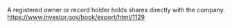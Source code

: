 A registered owner or record holder holds shares directly with the company.
https://www.investor.gov/book/export/html/1129